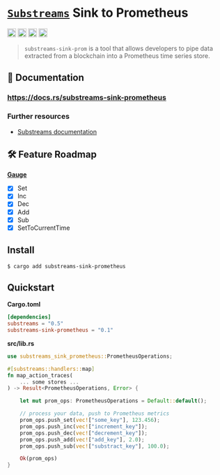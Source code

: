 # [`Substreams`](https://substreams.streamingfast.io/) Sink to Prometheus 

[<img alt="github" src="https://img.shields.io/badge/Github-substreams.prometheus-8da0cb?style=for-the-badge&logo=github" height="20">](https://github.com/pinax-network/substreams-sink-prometheus)
[<img alt="crates.io" src="https://img.shields.io/crates/v/substreams-sink-prometheus.svg?style=for-the-badge&color=fc8d62&logo=rust" height="20">](https://crates.io/crates/substreams-sink-prometheus)
[<img alt="docs.rs" src="https://img.shields.io/badge/docs.rs-substreams.prometheus-66c2a5?style=for-the-badge&labelColor=555555&logo=docs.rs" height="20">](https://docs.rs/substreams-sink-prometheus)
[<img alt="GitHub Workflow Status" src="https://img.shields.io/github/actions/workflow/status/pinax-network/substreams-sink-prometheus/ci.yml?branch=develop&style=for-the-badge" height="20">](https://github.com/pinax-network/substreams-sink-prometheus/actions?query=branch%3Adevelop)

> `substreams-sink-prom` is a tool that allows developers to pipe data extracted from a blockchain into a Prometheus time series store.

## 📖 Documentation

### https://docs.rs/substreams-sink-prometheus

### Further resources

- [Substreams documentation](https://substreams.streamingfast.io)

## 🛠 Feature Roadmap

[**Gauge**](https://pkg.go.dev/github.com/prometheus/client_golang/prometheus#Gauge)
- [x] Set
- [x] Inc
- [x] Dec
- [x] Add
- [x] Sub
- [x] SetToCurrentTime

## Install

```
$ cargo add substreams-sink-prometheus
```

## Quickstart

**Cargo.toml**

```toml
[dependencies]
substreams = "0.5"
substreams-sink-prometheus = "0.1"
```

**src/lib.rs**

```rust
use substreams_sink_prometheus::PrometheusOperations;

#[substreams::handlers::map]
fn map_action_traces(
    ... some stores ...
) -> Result<PrometheusOperations, Error> {

    let mut prom_ops: PrometheusOperations = Default::default();

    // process your data, push to Prometheus metrics
    prom_ops.push_set(vec!["some_key"], 123.456);
    prom_ops.push_inc(vec!["increment_key"]);
    prom_ops.push_dec(vec!["decrement_key"]);
    prom_ops.push_add(vec!["add_key"], 2.0);
    prom_ops.push_sub(vec!["substract_key"], 100.0);

    Ok(prom_ops)
}
```

